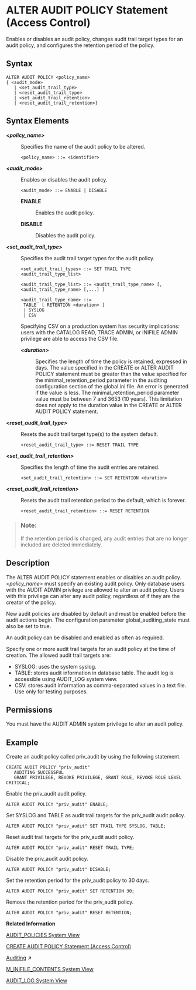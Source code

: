 <!-- loio20cfb7b875191014866c930164aaf07c -->

# ALTER AUDIT POLICY Statement \(Access Control\)

Enables or disables an audit policy, changes audit trail target types for an audit policy, and configures the retention period of the policy.



<a name="loio20cfb7b875191014866c930164aaf07c__sql_alter_audit_policy_1sql_alter_audit_policy_syntax"/>

## Syntax

```
ALTER AUDIT POLICY <policy_name> 
{ <audit_mode> 
   | <set_audit_trail_type>
   | <reset_audit_trail_type> 
   | <set_audit_trail_retention>
   | <reset_audit_trail_retention>}
```



<a name="loio20cfb7b875191014866c930164aaf07c__sql_alter_audit_policy_1sql_alter_audit_policy_syntax_elements"/>

## Syntax Elements


<dl>
<dt><b>

*<policy\_name\>*

</b></dt>
<dd>

Specifies the name of the audit policy to be altered.

```
<policy_name> ::= <identifier>
```



</dd><dt><b>

*<audit\_mode\>*

</b></dt>
<dd>

Enables or disables the audit policy.

```
<audit_mode> ::= ENABLE | DISABLE
```


<dl>
<dt><b>

ENABLE

</b></dt>
<dd>

Enables the audit policy.



</dd><dt><b>

DISABLE

</b></dt>
<dd>

Disables the audit policy.



</dd>
</dl>



</dd><dt><b>

*<set\_audit\_trail\_type\>*

</b></dt>
<dd>

Specifies the audit trail target types for the audit policy.

```
<set_audit_trail_types> ::= SET TRAIL TYPE <audit_trail_type_list>

<audit_trail_type_list> ::= <audit_trail_type_name> [, <audit_trail_type_name> [,...] ]

<audit_trail_type_name> ::= 
 TABLE  [ RETENTION <duration> ]
 | SYSLOG 
 | CSV
```

Specifying CSV on a production system has security implications: users with the CATALOG READ, TRACE ADMIN, or INIFILE ADMIN privilege are able to access the CSV file.


<dl>
<dt><b>

*<duration\>*

</b></dt>
<dd>

Specifies the length of time the policy is retained, expressed in days. The value specified in the CREATE or ALTER AUDIT POLICY statement must be greater than the value specified for the minimal\_retention\_period parameter in the auditing configuration section of the global.ini file. An error is generated if the value is less. The minimal\_retention\_period parameter value must be between 7 and 3653 \(10 years\). This limitation does not apply to the duration value in the CREATE or ALTER AUDIT POLICY statement.



</dd>
</dl>



</dd><dt><b>

*<reset\_audit\_trail\_type\>*

</b></dt>
<dd>

Resets the audit trail target type\(s\) to the system default.

```
<reset_audit_trail_type> ::= RESET TRAIL TYPE
```



</dd><dt><b>

*<set\_audit\_trail\_retention\>*

</b></dt>
<dd>

Specifies the length of time the audit entries are retained.

```
<set_audit_trail_retention> ::= SET RETENTION <duration>
```



</dd><dt><b>

*<reset\_audit\_trail\_retention\>*

</b></dt>
<dd>

Resets the audit trail retention period to the default, which is forever.

```
<reset_audit_trail_retention> ::= RESET RETENTION
```



</dd>
</dl>

> ### Note:  
> If the retention period is changed, any audit entries that are no longer included are deleted immediately.



<a name="loio20cfb7b875191014866c930164aaf07c__sql_alter_audit_policy_1sql_alter_audit_policy_description"/>

## Description

The ALTER AUDIT POLICY statement enables or disables an audit policy. *<policy\_name\>* must specify an existing audit policy. Only database users with the AUDIT ADMIN privilege are allowed to alter an audit policy. Users with this privilege can alter any audit policy, regardless of if they are the creator of the policy.

New audit policies are disabled by default and must be enabled before the audit actions begin. The configuration parameter global\_auditing\_state must also be set to true.

An audit policy can be disabled and enabled as often as required.

Specify one or more audit trail targets for an audit policy at the time of creation. The allowed audit trail targets are:

-   SYSLOG: uses the system syslog.
-   TABLE: stores audit information in database table. The audit log is accessible using AUDIT\_LOG system view.
-   CSV: stores audit information as comma-separated values in a text file. Use only for testing purposes.



<a name="loio20cfb7b875191014866c930164aaf07c__section_snl_sp5_qbb"/>

## Permissions

You must have the AUDIT ADMIN system privilege to alter an audit policy.



<a name="loio20cfb7b875191014866c930164aaf07c__sql_alter_audit_policy_1sql_alter_audit_policy_examples"/>

## Example

Create an audit policy called priv\_audit by using the following statement.

```
CREATE AUDIT POLICY "priv_audit"
   AUDITING SUCCESSFUL
   GRANT PRIVILEGE, REVOKE PRIVILEGE, GRANT ROLE, REVOKE ROLE LEVEL CRITICAL;
```

Enable the priv\_audit audit policy.

```
ALTER AUDIT POLICY "priv_audit" ENABLE;
```

Set SYSLOG and TABLE as audit trail targets for the priv\_audit audit policy.

```
ALTER AUDIT POLICY "priv_audit" SET TRAIL TYPE SYSLOG, TABLE;
```

Reset audit trail targets for the priv\_audit audit policy.

```
ALTER AUDIT POLICY "priv_audit" RESET TRAIL TYPE;
```

Disable the priv\_audit audit policy.

```
ALTER AUDIT POLICY "priv_audit" DISABLE;
```

Set the retention period for the priv\_audit policy to 30 days.

```
ALTER AUDIT POLICY "priv_audit" SET RETENTION 30;
```

Remove the retention period for the priv\_audit policy.

```
ALTER AUDIT POLICY "priv_audit" RESET RETENTION;
```

**Related Information**  


[AUDIT\_POLICIES System View](../../020-System-Views-Reference/021-System-Views/audit-policies-system-view-209e4d3.md "Provides information about audit policies.")

[CREATE AUDIT POLICY Statement \(Access Control\)](create-audit-policy-statement-access-control-20d3d56.md "Creates an audit policy.")

[Auditing](https://help.sap.com/viewer/a1317de16a1e41a6b0ff81849d80713c/2023_4_QRC/en-US/ddcb6ed2bb5710148183db80e4aca49b.html "Auditing allows you to monitor and record selected actions performed in the SAP HANA Cloud, SAP HANA database.") :arrow_upper_right:

[M\_INIFILE\_CONTENTS System View](../../020-System-Views-Reference/022-Monitoring-Views/m-inifile-contents-system-view-20b16a7.md "Provides configuration information from INI files.")

[AUDIT\_LOG System View](../../020-System-Views-Reference/021-System-Views/audit-log-system-view-d1fe124.md "Provides information about audit records, with the exception of XSA-auditing.")

